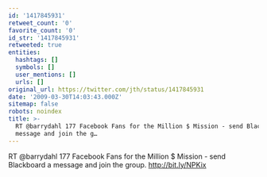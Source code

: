 ```yaml
---
id: '1417845931'
retweet_count: '0'
favorite_count: '0'
id_str: '1417845931'
retweeted: true
entities:
  hashtags: []
  symbols: []
  user_mentions: []
  urls: []
original_url: https://twitter.com/jth/status/1417845931
date: '2009-03-30T14:03:43.000Z'
sitemap: false
robots: noindex
title: >-
  RT @barrydahl 177 Facebook Fans for the Million $ Mission - send Blackboard a
  message and join the g…
---
```


RT @barrydahl 177 Facebook Fans for the Million $ Mission - send Blackboard a message and join the group. http://bit.ly/NPKix